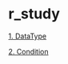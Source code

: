 # r_study



<a href="r_dataType/R_DateType.html" > 1. DataType </a>

<a href="r_condition/r_condition.html" > 2. Condition </a>

